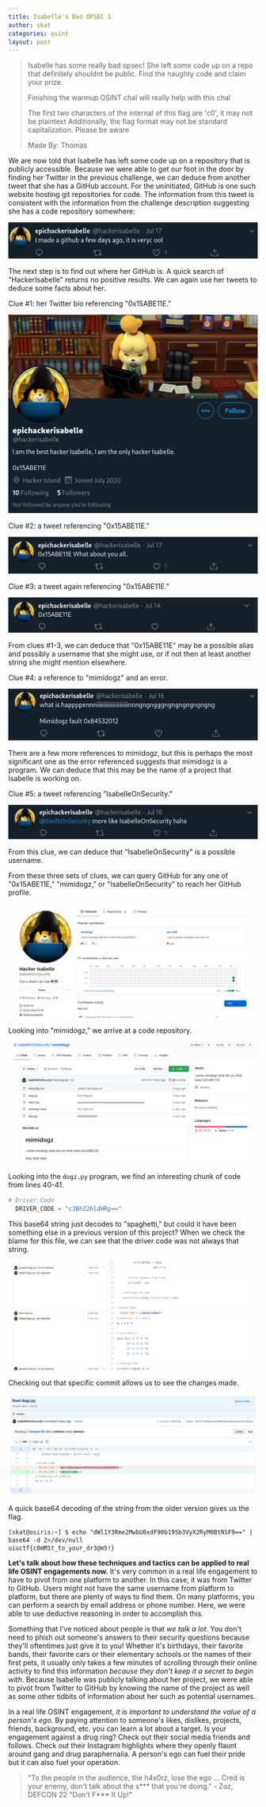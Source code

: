 ```yaml
---
title: Isabelle's Bad OPSEC 1
author: skat
categories: osint
layout: post
---
```


> Isabelle has some really bad opsec! She left some code up on a repo that definitely shouldnt be public. Find the naughty code and claim your prize.
> 
> Finishing the warmup OSINT chal will really help with this chal
> 
> The first two characters of the internal of this flag are 'c0', it may not be plaintext Additionally, the flag format may not be standard capitalization. Please be aware
> 
> Made By: Thomas

We are now told that Isabelle has left some code up on a repository that is publicly accessible. Because we were able to get our foot in the door by finding her Twitter in the previous challenge, we can deduce from another tweet that she has a GitHub account. For the uninitiated, GitHub is one such website hosting git repositories for code. The information from this tweet is consistent with the information from the challenge description suggesting she has a code repository somewhere:

![](/img/uiuctf2020/img02.png)

The next step is to find out where her GitHub is. A quick search of "HackerIsabelle" returns no positive results. We can again use her tweets to deduce some facts about her.

Clue #1: her Twitter bio referencing "0x15ABE11E."

![](/img/uiuctf2020/img03.png)

Clue #2: a tweet referencing "0x15ABE11E."

![](/img/uiuctf2020/img04.png)

Clue #3: a tweet again referencing "0x15ABE11E."

![](/img/uiuctf2020/img05.png)

From clues #1-3, we can deduce that "0x15ABE11E" may be a possible alias and possibly a username that she might use, or if not then at least another string she might mention elsewhere.

Clue #4: a reference to "mimidogz" and an error.

![](/img/uiuctf2020/img06.png)

There are a few more references to mimidogz, but this is perhaps the most significant one as the error referenced suggests that mimidogz is a program. We can deduce that this may be the name of a project that Isabelle is working on.

Clue #5: a tweet referencing "IsabelleOnSecurity."

![](/img/uiuctf2020/img07.png)

From this clue, we can deduce that "IsabelleOnSecurity" is a possible username.

From these three sets of clues, we can query GitHub for any one of "0x15ABE11E," "mimidogz," or "IsabelleOnSecurity" to reach her GitHub profile.

![](/img/uiuctf2020/img08.png)

Looking into "mimidogz," we arrive at a code repository.

![](/img/uiuctf2020/img09.png)

Looking into the `dogz.py` program, we find an interesting chunk of code from lines 40-41.

```python
# Driver Code 
  DRIVER_CODE = "c3BhZ2hldHRp=="
```

This base64 string just decodes to "spaghetti," but could it have been something else in a previous version of this project? When we check the blame for this file, we can see that the driver code was not always that string.

![](/img/uiuctf2020/img10.png)

Checking out that specific commit allows us to see the changes made.

![](/img/uiuctf2020/img11.png)

A quick base64 decoding of the string from the older version gives us the flag.

```
[skat@osiris:~] $ echo "dWl1Y3Rme2MwbU0xdF90b195b3VyX2RyM0BtNSF9==" | base64 -d 2>/dev/null
uiuctf{c0mM1t_to_your_dr3@m5!}
```

**Let's talk about how these techniques and tactics can be applied to real life OSINT engagements now.** It's very common in a real life engagement to have to pivot from one platform to another. In this case, it was from Twitter to GitHub. Users might not have the same username from platform to platform, but there are plenty of ways to find them. On many platforms, you can perform a search by email address or phone number. Here, we were able to use deductive reasoning in order to accomplish this.

Something that I've noticed about people is that *we talk a lot*. You don't need to phish out someone's answers to their security questions because they'll oftentimes just give it to you! Whether it's birthdays, their favorite bands, their favorite cars or their elementary schools or the names of their first pets, it usually only takes a few minutes of scrolling through their online activity to find this information *because they don't keep it a secret to begin with*. Because Isabelle was publicly talking about her project, we were able to pivot from Twitter to GitHub by knowing the name of the project as well as some other tidbits of information about her such as potential usernames.

In a real life OSINT engagement, *it is important to understand the value of a person's ego*. By paying attention to someone's likes, dislikes, projects, friends, background, etc. you can learn a lot about a target. Is your engagement against a drug ring? Check out their social media friends and follows. Check out their Instagram highlights where they openly flaunt around gang and drug paraphernalia. A person's ego can fuel their pride but it can also fuel your operation.

> "To the people in the audience, the h4x0rz, lose the ego ... Cred is your enemy, don't talk about the s\*\*\* that you're doing."
> \- Zoz, DEFCON 22 "Don't F\*\*\* It Up!"
